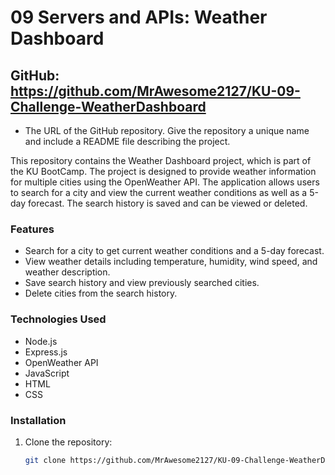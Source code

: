# 09 Servers and APIs: Weather Dashboard


## GitHub: https://github.com/MrAwesome2127/KU-09-Challenge-WeatherDashboard


* The URL of the GitHub repository. Give the repository a unique name and include a README file describing the project.

This repository contains the Weather Dashboard project, which is part of the KU BootCamp. The project is designed to provide weather information for multiple cities using the OpenWeather API. The application allows users to search for a city and view the current weather conditions as well as a 5-day forecast. The search history is saved and can be viewed or deleted.

### Features
- Search for a city to get current weather conditions and a 5-day forecast.
- View weather details including temperature, humidity, wind speed, and weather description.
- Save search history and view previously searched cities.
- Delete cities from the search history.

### Technologies Used
- Node.js
- Express.js
- OpenWeather API
- JavaScript
- HTML
- CSS

### Installation
1. Clone the repository:
   ```bash
   git clone https://github.com/MrAwesome2127/KU-09-Challenge-WeatherDashboard.git
